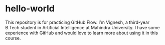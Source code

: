 # hello-world
This repository is for practicing GitHub Flow.
I’m Vignesh, a third-year B.Tech student in Artificial Intelligence at Mahindra University. I have some experience with GitHub and would love to learn more about using it in this course.
